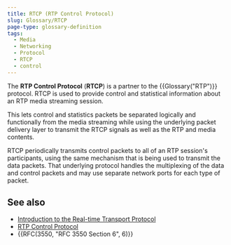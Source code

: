 ```yaml
---
title: RTCP (RTP Control Protocol)
slug: Glossary/RTCP
page-type: glossary-definition
tags:
  - Media
  - Networking
  - Protocol
  - RTCP
  - control
---
```


The **RTP Control Protocol** (**RTCP**) is a partner to the {{Glossary("RTP")}} protocol. RTCP is used to provide control and statistical information about an RTP media streaming session.

This lets control and statistics packets be separated logically and functionally from the media streaming while using the underlying packet delivery layer to transmit the RTCP signals as well as the RTP and media contents.

RTCP periodically transmits control packets to all of an RTP session's participants, using the same mechanism that is being used to transmit the data packets. That underlying protocol handles the multiplexing of the data and control packets and may use separate network ports for each type of packet.

## See also

- [Introduction to the Real-time Transport Protocol](/en-US/docs/Web/API/WebRTC_API/Intro_to_RTP)
- [RTP Control Protocol](https://en.wikipedia.org/wiki/RTP_Control_Protocol)
- {{RFC(3550, "RFC 3550 Section 6", 6)}}
